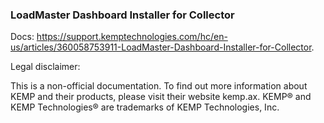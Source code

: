 ### LoadMaster Dashboard Installer for Collector

Docs: https://support.kemptechnologies.com/hc/en-us/articles/360058753911-LoadMaster-Dashboard-Installer-for-Collector.


Legal disclaimer:

This is a non-official documentation. To find out more information about KEMP and their products, please visit their website kemp.ax. KEMP® and KEMP Technologies® are trademarks of KEMP Technologies, Inc.

